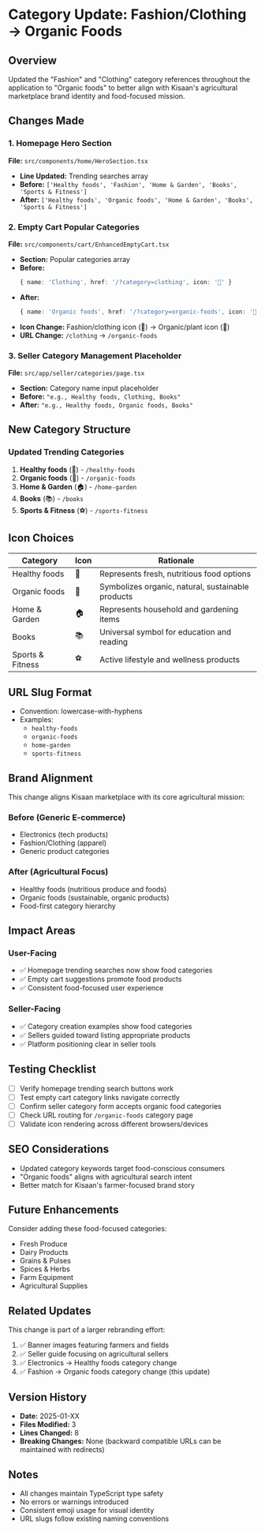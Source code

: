# Category Update: Fashion/Clothing → Organic Foods

## Overview
Updated the "Fashion" and "Clothing" category references throughout the application to "Organic foods" to better align with Kisaan's agricultural marketplace brand identity and food-focused mission.

## Changes Made

### 1. Homepage Hero Section
**File:** `src/components/home/HeroSection.tsx`

- **Line Updated:** Trending searches array
- **Before:** `['Healthy foods', 'Fashion', 'Home & Garden', 'Books', 'Sports & Fitness']`
- **After:** `['Healthy foods', 'Organic foods', 'Home & Garden', 'Books', 'Sports & Fitness']`

### 2. Empty Cart Popular Categories
**File:** `src/components/cart/EnhancedEmptyCart.tsx`

- **Section:** Popular categories array
- **Before:**
  ```typescript
  { name: 'Clothing', href: '/?category=clothing', icon: '👕' }
  ```
- **After:**
  ```typescript
  { name: 'Organic foods', href: '/?category=organic-foods', icon: '🌿' }
  ```
- **Icon Change:** Fashion/clothing icon (👕) → Organic/plant icon (🌿)
- **URL Change:** `/clothing` → `/organic-foods`

### 3. Seller Category Management Placeholder
**File:** `src/app/seller/categories/page.tsx`

- **Section:** Category name input placeholder
- **Before:** `"e.g., Healthy foods, Clothing, Books"`
- **After:** `"e.g., Healthy foods, Organic foods, Books"`

## New Category Structure

### Updated Trending Categories
1. **Healthy foods** (🥗) - `/healthy-foods`
2. **Organic foods** (🌿) - `/organic-foods`
3. **Home & Garden** (🏠) - `/home-garden`
4. **Books** (📚) - `/books`
5. **Sports & Fitness** (⚽) - `/sports-fitness`

## Icon Choices

| Category | Icon | Rationale |
|----------|------|-----------|
| Healthy foods | 🥗 | Represents fresh, nutritious food options |
| Organic foods | 🌿 | Symbolizes organic, natural, sustainable products |
| Home & Garden | 🏠 | Represents household and gardening items |
| Books | 📚 | Universal symbol for education and reading |
| Sports & Fitness | ⚽ | Active lifestyle and wellness products |

## URL Slug Format
- Convention: lowercase-with-hyphens
- Examples:
  - `healthy-foods`
  - `organic-foods`
  - `home-garden`
  - `sports-fitness`

## Brand Alignment
This change aligns Kisaan marketplace with its core agricultural mission:

### Before (Generic E-commerce)
- Electronics (tech products)
- Fashion/Clothing (apparel)
- Generic product categories

### After (Agricultural Focus)
- Healthy foods (nutritious produce and foods)
- Organic foods (sustainable, organic products)
- Food-first category hierarchy

## Impact Areas

### User-Facing
- ✅ Homepage trending searches now show food categories
- ✅ Empty cart suggestions promote food products
- ✅ Consistent food-focused user experience

### Seller-Facing
- ✅ Category creation examples show food categories
- ✅ Sellers guided toward listing appropriate products
- ✅ Platform positioning clear in seller tools

## Testing Checklist
- [ ] Verify homepage trending search buttons work
- [ ] Test empty cart category links navigate correctly
- [ ] Confirm seller category form accepts organic food categories
- [ ] Check URL routing for `/organic-foods` category page
- [ ] Validate icon rendering across different browsers/devices

## SEO Considerations
- Updated category keywords target food-conscious consumers
- "Organic foods" aligns with agricultural search intent
- Better match for Kisaan's farmer-focused brand story

## Future Enhancements
Consider adding these food-focused categories:
- Fresh Produce
- Dairy Products
- Grains & Pulses
- Spices & Herbs
- Farm Equipment
- Agricultural Supplies

## Related Updates
This change is part of a larger rebranding effort:
1. ✅ Banner images featuring farmers and fields
2. ✅ Seller guide focusing on agricultural sellers
3. ✅ Electronics → Healthy foods category change
4. ✅ Fashion → Organic foods category change (this update)

## Version History
- **Date:** 2025-01-XX
- **Files Modified:** 3
- **Lines Changed:** 8
- **Breaking Changes:** None (backward compatible URLs can be maintained with redirects)

## Notes
- All changes maintain TypeScript type safety
- No errors or warnings introduced
- Consistent emoji usage for visual identity
- URL slugs follow existing naming conventions
